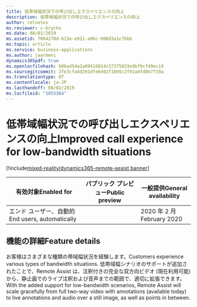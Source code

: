 ```yaml
---
title: 低帯域幅状況での呼び出しエクスペリエンスの向上
description: 低帯域幅状況での呼び出しエクスペリエンスの向上
author: relnotes
ms.reviewer: v-brycho
ms.date: 08/01/2019
ms.assetid: 7064278d-615e-e911-a96c-000d3a1c7bbb
ms.topic: article
ms.service: business-applications
ms.author: jaarmeni
dynamics365pdf: true
ms.openlocfilehash: b06ad54a2a09416814c57375033e9bf0cf49ec19
ms.sourcegitcommit: 2fe3cfa4d291dfe6492f1095c2f01a4fd8b7719a
ms.translationtype: HT
ms.contentlocale: ja-JP
ms.lasthandoff: 08/02/2019
ms.locfileid: "1855364"
---
```

# <a name="improved-call-experience-for-low-bandwidth-situations"></a><span data-ttu-id="1831a-103">低帯域幅状況での呼び出しエクスペリエンスの向上</span><span class="sxs-lookup"><span data-stu-id="1831a-103">Improved call experience for low-bandwidth situations</span></span>
[!include[mixed-reality/dynamics365-remote-assist banner](../includes/mixed-reality/dynamics365-remote-assist.md)]

| <span data-ttu-id="1831a-104">有効対象</span><span class="sxs-lookup"><span data-stu-id="1831a-104">Enabled for</span></span>    |  <span data-ttu-id="1831a-105">パブリック プレビュー</span><span class="sxs-lookup"><span data-stu-id="1831a-105">Public preview</span></span> | <span data-ttu-id="1831a-106">一般提供</span><span class="sxs-lookup"><span data-stu-id="1831a-106">General availability</span></span> | 
| ---------- | ---------- |---------- |
|<span data-ttu-id="1831a-107">エンド ユーザー、自動的</span><span class="sxs-lookup"><span data-stu-id="1831a-107">End users, automatically</span></span>|| <span data-ttu-id="1831a-108">2020 年 2 月</span><span class="sxs-lookup"><span data-stu-id="1831a-108">February 2020</span></span>|






## <a name="feature-details"></a><span data-ttu-id="1831a-109">機能の詳細</span><span class="sxs-lookup"><span data-stu-id="1831a-109">Feature details</span></span>
<!--feature detail start -->
<span data-ttu-id="1831a-110">お客様はさまざまな種類の帯域幅状況を経験します。</span><span class="sxs-lookup"><span data-stu-id="1831a-110">Customers experience various types of bandwidth situations.</span></span> <span data-ttu-id="1831a-111">低帯域幅シナリオのサポートが追加されたことで、Remote Assist は、注釈付きの完全な双方向ビデオ (現在利用可能) から、静止画でのライブ注釈および音声までの範囲で、適切に拡張できます。</span><span class="sxs-lookup"><span data-stu-id="1831a-111">With the added support for low-bandwidth scenarios, Remote Assist will scale gracefully from full two-way video with annotations (available today) to live annotations and audio over a still image, as well as points in between.</span></span>
<!--feature detail end -->











